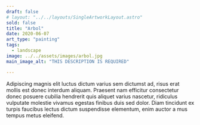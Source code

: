 ```yaml
---
draft: false
# layout: "../../layouts/SingleArtworkLayout.astro"
sold: false
title: "Arbol"
date: 2020-06-07
art_type: "painting"
tags: 
  - landscape
image: ../../assets/images/arbol.jpg
main_image_alt: "THIS DESCRIPTION IS REQUIRED"

---
```


Adipiscing magnis elit luctus dictum varius sem dictumst ad, risus erat mollis est donec interdum aliquam. Praesent nam efficitur consectetur donec posuere cubilia hendrerit quis aliquet varius nascetur, ridiculus vulputate molestie vivamus egestas finibus duis sed dolor. Diam tincidunt ex turpis faucibus lectus dictum suspendisse elementum, enim auctor a mus tempus metus eleifend.
